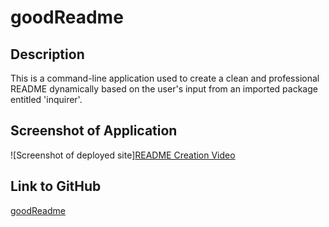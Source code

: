 # goodReadme

## Description
This is a command-line application used to create a clean and professional README dynamically based on the user's input from an imported package entitled 'inquirer'.

## Screenshot of Application
![Screenshot of deployed site][README Creation Video](https://youtu.be/PQAx1SH9JwQ)  

## Link to GitHub

[goodReadme](https://github.com/sford4186/goodReadme)  

